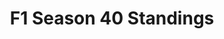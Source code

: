 ---
layout: seasons_fetch
slug: s40
title: F1 Season 40 Standings
description: F1 Season 40 Standings
permalink: '/:categories/standings'
category: f1
menu_title: F1 Standings
menu_icon: /assets/site-img/f1-48x48.png
menu_hide: true
---